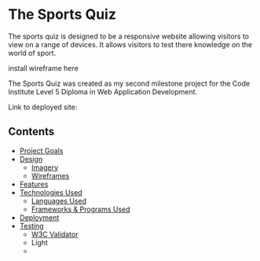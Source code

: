 # The Sports Quiz

The sports quiz is designed to be a responsive website allowing visitors to view on a range of devices. It allows visitors to test there knowledge on the world of sport.

install wireframe here

The Sports Quiz was created as my second milestone project for the Code Institute Level 5 Diploma in Web Application Development.

Link to deployed site:

## Contents

* [Project Goals](#Project-Goals)
* [Design](#Design)
  * [Imagery](#Imager)
  * [Wireframes](#Wireframes)
* [Features](#Features)
* [Technologies Used](#Technologies-Used)
  * [Languages Used](#Languages-Used)
  * [Frameworks & Programs Used](#Frameworks-&-Programs-Used)
* [Deployment](#Deployment)
* [Testing](#Testing)
  * [W3C Validator](#W3C-Validator)
  * Light
  * 